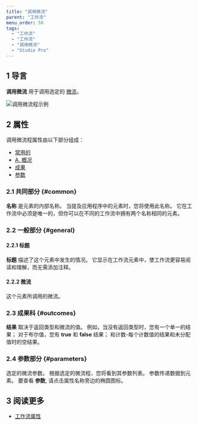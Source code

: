```yaml
---
title: "调用微流"
parent: "工作流"
menu_order: 50
tags:
  - "工作流"
  - "工作流"
  - "调用微流"
  - "Studio Pro"
---
```


## 1 导言

**调用微流** 用于调用选定的 [微流](microflow)。

![调用微流程示例](attachments/call-microflow/call-microflow-example.jpg)

## 2 属性

调用微流程属性由以下部分组成：

* [常用的](#common)
* [A. 概况](#general)
* [成果](#outcomes)
* [参数](#parameters)

### 2.1 共同部分 {#common}

**名称** 是元素的内部名称。 当提及应用程序中的元素时，您将使用此名称。 它在工作流中必须是唯一的，但你可以在不同的工作流中拥有两个名称相同的元素。

### 2.2 一般部分 {#general}

#### 2.2.1 标题

**标题** 描述了这个元素中发生的情况。 它显示在工作流元素中，使工作流更容易阅读和理解，而无需添加注释。

#### 2.2.2 微流

这个元素所调用的微流。

### 2.3 成果科 {#outcomes}

**结果** 取决于返回类型和微流的值。 例如，当没有返回类型时，您有一个单一的结果； 对于布尔值，您有 **true** 和 **false** 结果； 和计数-每个计数值的结果和未分配值时的空结果。

### 2.4 参数部分 {#parameters}

选定的微流参数。 根据选定的微流程，您将看到其参数列表。 参数传递数据到元素。 要查看 **参数**, 请点击属性名称旁边的椭圆图标。

## 3 阅读更多

* [工作流属性](workflow-properties)